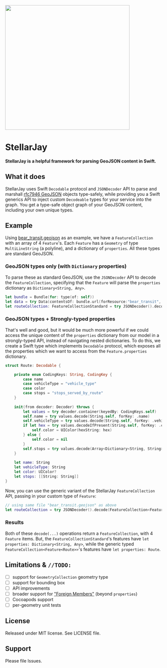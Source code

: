 <img src="https://raw.githubusercontent.com/sstadelman/stellarjay/logo/StellarJay.png" width=400/>

# StellarJay
**StellarJay is a helpful framework for parsing GeoJSON content in Swift.**  

## What it does
StellarJay uses Swift `Decodable` protocol and `JSONDecoder` API to parse and marshall [rfc7946 GeoJSON](https://tools.ietf.org/html/rfc7946) objects type-safely, while providing you a Swift generics API to inject custom `Decodeable` types for your service into the graph.  You get a type-safe object graph of your GeoJSON content, including your own unique types.

## Example
Using [bear_transit.geojson](https://raw.githubusercontent.com/sstadelman/stellarjay/master/StellarJayTests/bear_transit.geojson) as an example, we have a `FeatureCollection` with an array of 4 `Feature`'s.  Each `Feature` has a `Geometry` of type `MultiLineString` (a polyline), and a dictionary of `properties`.  All these types are standard GeoJSON.

### GeoJSON types only (with `Dictionary` properties)
To parse these as standard GeoJSON, use the `JSONDecoder` API to decode the `FeatureCollection`, specifying that the `Feature` will parse the `properties` dictionary as `Dictionary<String, Any>`.

```swift
let bundle = Bundle(for: type(of: self))
let data = try Data(contentsOf: bundle.url(forResource:"bear_transit", withExtension: "geojson")!, options: [])
let routeCollection: FeatureCollectionStandard = try JSONDecoder().decode(FeatureCollectionStandard.self, from: data)
```

### GeoJSON types + Strongly-typed properties
That's well and good, but it would be much more powerful if we could access the unique content of the `properties` dictionary from our model in a strongly-typed API, instead of navigating nested dictionaries.  To do this, we create a Swift type which implements `Decodable` protocol, which exposes all the properties which we want to access from the `Feature.properties` dictionary.

```swift
struct Route: Decodable {

    private enum CodingKeys: String, CodingKey {
        case name
        case vehicleType = "vehicle_type"
        case color
        case stops = "stops_served_by_route"
    }
    
    init(from decoder: Decoder) throws {
        let values = try decoder.container(keyedBy: CodingKeys.self)
        self.name = try values.decode(String.self, forKey: .name)
        self.vehicleType = try values.decode(String.self, forKey: .vehicleType)
        if let hex = try values.decodeIfPresent(String.self, forKey: .color) {
            self.color = UIColor(hexString: hex)
        } else {
            self.color = nil
        }
        self.stops = try values.decode(Array<Dictionary<String, String>>.self, forKey: .stops)
    }
    
    let name: String
    let vehicleType: String
    let color: UIColor?
    let stops: [[String: String]]
}
```

Now, you can use the generic variant of the StellarJay `FeatureCollection` API, passing in your custom type of `Feature`:

```swift
// using same file "bear_transit.geojson" as above
let routeCollection = try JSONDecoder().decode(FeatureCollection<Feature<Route>>.self, from: data)
```

### Results
Both of these `decode(...)` operations return a `FeatureCollection`, with 4 `Feature` items.  But, the `FeatureCollectionStandard`'s features have `let properties: Dictionary<String, Any>`, while the generic typed `FeatureCollection<Feature<Route>>`'s features have `let properties: Route`.

## Limitations & `//TODO:`

 - [ ] support for `GeometryCollection` geometry type
 - [ ] support for bounding box
 - [ ] API improvements
 - [ ] broader support for ["Foreign Members"](https://tools.ietf.org/html/rfc7946#page-15) (beyond `properties`) 
 - [ ] Cocoapods support
 - [ ] per-geometry unit tests

## License
Released under MIT license.  See LICENSE file.

## Support
Please file Issues.
